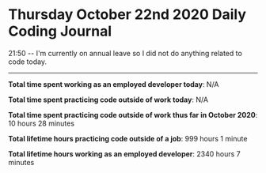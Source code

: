 # Thursday October 22nd 2020 Daily Coding Journal

21:50 -- I'm currently on annual leave so I did not do anything related to code today.

---

**Total time spent working as an employed developer today**: N/A

**Total time spent practicing code outside of work today**: N/A

**Total time spent practicing code outside of work thus far in October 2020**: 10 hours 28 minutes

**Total lifetime hours practicing code outside of a job**: 999 hours 1 minute

**Total lifetime hours working as an employed developer**: 2340 hours 7 minutes
